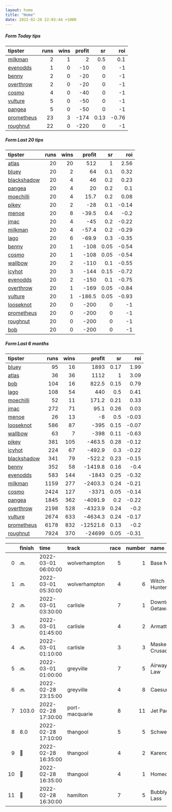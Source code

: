 ```yaml
---   
layout: home  
title: "Home"   
date: 2022-02-28 22:03:44 +1000  
---   
```



##### Form Today tips   

| tipster                                                       |   runs |   wins |   profit |   sr |   roi |
|:--------------------------------------------------------------|-------:|-------:|---------:|-----:|------:|
| [milkman](https://mrwayneo.github.io/tips/milkman.html)       |      2 |      1 |        2 | 0.5  |  0.1  |
| [evenodds](https://mrwayneo.github.io/tips/evenodds.html)     |      1 |      0 |      -10 | 0    | -1    |
| [benny](https://mrwayneo.github.io/tips/benny.html)           |      2 |      0 |      -20 | 0    | -1    |
| [overthrow](https://mrwayneo.github.io/tips/overthrow.html)   |      2 |      0 |      -20 | 0    | -1    |
| [cosmo](https://mrwayneo.github.io/tips/cosmo.html)           |      4 |      0 |      -40 | 0    | -1    |
| [vulture](https://mrwayneo.github.io/tips/vulture.html)       |      5 |      0 |      -50 | 0    | -1    |
| [pangea](https://mrwayneo.github.io/tips/pangea.html)         |      5 |      0 |      -50 | 0    | -1    |
| [prometheus](https://mrwayneo.github.io/tips/prometheus.html) |     23 |      3 |     -174 | 0.13 | -0.76 |
| [roughnut](https://mrwayneo.github.io/tips/roughnut.html)     |     22 |      0 |     -220 | 0    | -1    |

##### Form Last 20 tips   

| tipster                                                         |   runs |   wins |   profit |   sr |   roi |
|:----------------------------------------------------------------|-------:|-------:|---------:|-----:|------:|
| [atlas](https://mrwayneo.github.io/tips/atlas.html)             |     20 |     20 |    512   | 1    |  2.56 |
| [bluey](https://mrwayneo.github.io/tips/bluey.html)             |     20 |      2 |     64   | 0.1  |  0.32 |
| [blackshadow](https://mrwayneo.github.io/tips/blackshadow.html) |     20 |      4 |     46   | 0.2  |  0.23 |
| [pangea](https://mrwayneo.github.io/tips/pangea.html)           |     20 |      4 |     20   | 0.2  |  0.1  |
| [moechilli](https://mrwayneo.github.io/tips/moechilli.html)     |     20 |      4 |     15.7 | 0.2  |  0.08 |
| [pikey](https://mrwayneo.github.io/tips/pikey.html)             |     20 |      2 |    -28   | 0.1  | -0.14 |
| [menoe](https://mrwayneo.github.io/tips/menoe.html)             |     20 |      8 |    -39.5 | 0.4  | -0.2  |
| [jmac](https://mrwayneo.github.io/tips/jmac.html)               |     20 |      4 |    -45   | 0.2  | -0.22 |
| [milkman](https://mrwayneo.github.io/tips/milkman.html)         |     20 |      4 |    -57.4 | 0.2  | -0.29 |
| [lago](https://mrwayneo.github.io/tips/lago.html)               |     20 |      6 |    -69.9 | 0.3  | -0.35 |
| [benny](https://mrwayneo.github.io/tips/benny.html)             |     20 |      1 |   -108   | 0.05 | -0.54 |
| [cosmo](https://mrwayneo.github.io/tips/cosmo.html)             |     20 |      1 |   -108   | 0.05 | -0.54 |
| [wallbow](https://mrwayneo.github.io/tips/wallbow.html)         |     20 |      2 |   -110   | 0.1  | -0.55 |
| [icyhot](https://mrwayneo.github.io/tips/icyhot.html)           |     20 |      3 |   -144   | 0.15 | -0.72 |
| [evenodds](https://mrwayneo.github.io/tips/evenodds.html)       |     20 |      2 |   -150   | 0.1  | -0.75 |
| [overthrow](https://mrwayneo.github.io/tips/overthrow.html)     |     20 |      1 |   -169   | 0.05 | -0.84 |
| [vulture](https://mrwayneo.github.io/tips/vulture.html)         |     20 |      1 |   -186.5 | 0.05 | -0.93 |
| [looseknot](https://mrwayneo.github.io/tips/looseknot.html)     |     20 |      0 |   -200   | 0    | -1    |
| [prometheus](https://mrwayneo.github.io/tips/prometheus.html)   |     20 |      0 |   -200   | 0    | -1    |
| [roughnut](https://mrwayneo.github.io/tips/roughnut.html)       |     20 |      0 |   -200   | 0    | -1    |
| [bob](https://mrwayneo.github.io/tips/bob.html)                 |     20 |      0 |   -200   | 0    | -1    |

##### Form Last 6 months   

| tipster                                                         |   runs |   wins |   profit |   sr |   roi |
|:----------------------------------------------------------------|-------:|-------:|---------:|-----:|------:|
| [bluey](https://mrwayneo.github.io/tips/bluey.html)             |     95 |     16 |   1893   | 0.17 |  1.99 |
| [atlas](https://mrwayneo.github.io/tips/atlas.html)             |     36 |     36 |   1112   | 1    |  3.09 |
| [bob](https://mrwayneo.github.io/tips/bob.html)                 |    104 |     16 |    822.5 | 0.15 |  0.79 |
| [lago](https://mrwayneo.github.io/tips/lago.html)               |    108 |     54 |    440   | 0.5  |  0.41 |
| [moechilli](https://mrwayneo.github.io/tips/moechilli.html)     |     52 |     11 |    171.2 | 0.21 |  0.33 |
| [jmac](https://mrwayneo.github.io/tips/jmac.html)               |    272 |     71 |     95.1 | 0.26 |  0.03 |
| [menoe](https://mrwayneo.github.io/tips/menoe.html)             |     26 |     13 |     -8   | 0.5  | -0.03 |
| [looseknot](https://mrwayneo.github.io/tips/looseknot.html)     |    586 |     87 |   -395   | 0.15 | -0.07 |
| [wallbow](https://mrwayneo.github.io/tips/wallbow.html)         |     63 |      7 |   -398   | 0.11 | -0.63 |
| [pikey](https://mrwayneo.github.io/tips/pikey.html)             |    381 |    105 |   -463.5 | 0.28 | -0.12 |
| [icyhot](https://mrwayneo.github.io/tips/icyhot.html)           |    224 |     67 |   -492.9 | 0.3  | -0.22 |
| [blackshadow](https://mrwayneo.github.io/tips/blackshadow.html) |    341 |     79 |   -522.2 | 0.23 | -0.15 |
| [benny](https://mrwayneo.github.io/tips/benny.html)             |    352 |     58 |  -1419.8 | 0.16 | -0.4  |
| [evenodds](https://mrwayneo.github.io/tips/evenodds.html)       |    583 |    144 |  -1843   | 0.25 | -0.32 |
| [milkman](https://mrwayneo.github.io/tips/milkman.html)         |   1159 |    277 |  -2403.3 | 0.24 | -0.21 |
| [cosmo](https://mrwayneo.github.io/tips/cosmo.html)             |   2424 |    127 |  -3371   | 0.05 | -0.14 |
| [pangea](https://mrwayneo.github.io/tips/pangea.html)           |   1845 |    362 |  -4091.9 | 0.2  | -0.22 |
| [overthrow](https://mrwayneo.github.io/tips/overthrow.html)     |   2198 |    528 |  -4323.9 | 0.24 | -0.2  |
| [vulture](https://mrwayneo.github.io/tips/vulture.html)         |   2674 |    633 |  -4634.3 | 0.24 | -0.17 |
| [prometheus](https://mrwayneo.github.io/tips/prometheus.html)   |   6178 |    832 | -12521.6 | 0.13 | -0.2  |
| [roughnut](https://mrwayneo.github.io/tips/roughnut.html)       |   7924 |    370 | -24699   | 0.05 | -0.31 |

|    | finish            | time                | track          |   race |   number | name             |   odds | tipster            |
|---:|:------------------|:--------------------|:---------------|-------:|---------:|:-----------------|-------:|:-------------------|
|  0 | :soon:            | 2022-03-01 06:00:00 | wolverhampton  |      5 |        1 | Base Note        |   1.9  | vulture            |
|  1 | :soon:            | 2022-03-01 05:30:00 | wolverhampton  |      4 |        6 | Witch Hunter     |   1.35 | vulture            |
|  2 | :soon:            | 2022-03-01 03:30:00 | carlisle       |      7 |        1 | Downtown Getaway |   5.5  | pangea             |
|  3 | :soon:            | 2022-03-01 01:45:00 | carlisle       |      4 |        2 | Armattiekan      |   3.3  | overthrow          |
|  4 | :soon:            | 2022-03-01 01:10:00 | carlisle       |      3 |        3 | Masked Crusader  |   1.65 | evenodds,overthrow |
|  5 | :soon:            | 2022-03-01 01:00:00 | greyville      |      7 |        5 | Airways Law      |   0    | milkman            |
|  6 | :soon:            | 2022-02-28 23:15:00 | greyville      |      4 |        8 | Caesura          |   0    | vulture            |
|  7 | 103.0             | 2022-02-28 17:30:00 | port-macquarie |      8 |       11 | Jet Pack         |   8    | looseknot          |
|  8 | 8.0               | 2022-02-28 17:10:00 | thangool       |      5 |        5 | Schweid As       |   6    | benny,pangea       |
|  9 | :2nd_place_medal: | 2022-02-28 16:35:00 | thangool       |      4 |        2 | Kareno           |   4.5  | pangea             |
| 10 | :3rd_place_medal: | 2022-02-28 16:35:00 | thangool       |      4 |        1 | Homecall         |   1.95 | pangea             |
| 11 | :3rd_place_medal: | 2022-02-28 16:30:00 | hamilton       |      7 |        5 | Bubbly Lass      |   3.7  | vulture            |